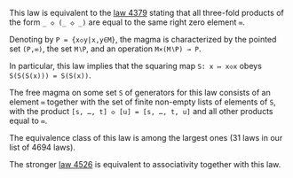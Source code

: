 This law is equivalent to the [law 4379](https://teorth.github.io/equational_theories/implications/?4379) stating that all three-fold products of the form `_ ◇ (_ ◇ _)` are equal to the same right zero element `∞`.

Denoting by `P = {x◇y|x,y∈M}`, the magma is characterized by the pointed set `(P,∞)`, the set `M∖P`, and an operation `M×(M∖P) → P`.

In particular, this law implies that the squaring map `S: x ↦ x◇x` obeys `S(S(S(x))) = S(S(x))`.

The free magma on some set `S` of generators for this law consists of an element `∞` together with the set of finite non-empty lists of elements of `S`, with the product `[s, …, t] ◇ [u] = [s, …, t, u]` and all other products equal to `∞`.

The equivalence class of this law is among the largest ones (31 laws in our list of 4694 laws).

The stronger [law 4526](https://teorth.github.io/equational_theories/implications/?4526) is equivalent to associativity together with this law.
